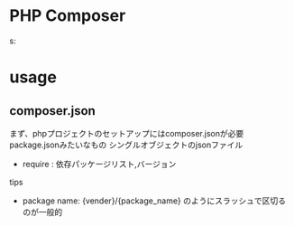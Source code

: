 # PHP Composer

s:
# usage

## composer.json

まず、phpプロジェクトのセットアップにはcomposer.jsonが必要
package.jsonみたいなもの
シングルオブジェクトのjsonファイル

- require : 依存パッケージリスト,バージョン


tips
- package name: {vender}/{package_name} のようにスラッシュで区切るのが一般的

